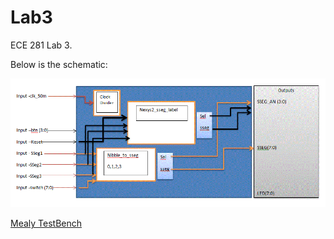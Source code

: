 Lab3
====

ECE 281 Lab 3.

Below is the schematic:

![alt text](https://github.com/vipersfly23/Lab3/blob/master/Schematic.GIF?raw=true "Schematic")

[Mealy TestBench](https://github.com/vipersfly23/CE3_Her/blob/master/Mealy_testbench_Her.vhd)


